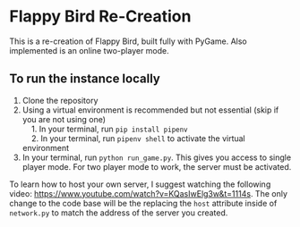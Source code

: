 # Flappy Bird Re-Creation

This is a re-creation of Flappy Bird, built fully with PyGame. Also implemented is an online two-player mode.


## To run the instance locally

1. Clone the repository
2. Using a virtual environment is recommended but not essential (skip if you are not using one) <br/>
&nbsp;&nbsp;&nbsp; 1. In your terminal, run ``` pip install pipenv ```  <br/>
&nbsp;&nbsp;&nbsp; 2. In your terminal, run ``` pipenv shell ``` to activate the virtual environment <br/>
3. In your terminal, run ``` python run_game.py ```. This gives you access to single player mode. For two player mode to work, the server must be activated.

To learn how to host your own server, I suggest watching the following video: https://www.youtube.com/watch?v=KQasIwElg3w&t=1114s. The only change to the code base will be the replacing the ``` host ``` attribute inside of ``` network.py ``` to match the address of the server you created.
